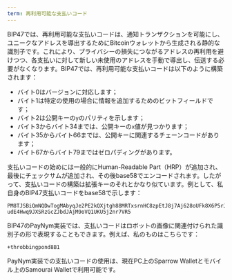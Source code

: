 ```yaml
---
term: 再利用可能な支払いコード
---
```


BIP47では、再利用可能な支払いコードは、通知トランザクションを可能にし、ユニークなアドレスを導出するためにBitcoinウォレットから生成される静的な識別子です。これにより、プライバシーの損失につながるアドレスの再利用を避けつつ、各支払いに対して新しい未使用のアドレスを手動で導出し、伝送する必要がなくなります。BIP47では、再利用可能な支払いコードは以下のように構築されます：
* バイト0はバージョンに対応します；
* バイト1は特定の使用の場合に情報を追加するためのビットフィールドです；
* バイト2は公開キーの`y`のパリティを示します；
* バイト3からバイト34までは、公開キーの`x`値が見つかります；
* バイト35からバイト66までは、公開キーに関連するチェーンコードがあります；
* バイト67からバイト79まではゼロパディングがあります。

支払いコードの始めには一般的にHuman-Readable Part（HRP）が追加され、最後にチェックサムが追加され、その後base58でエンコードされます。したがって、支払いコードの構築は拡張キーのそれとかなり似ています。例として、私自身のBIP47支払いコードをbase58で示します：

```text
PM8TJSBiQmNQDwTogMAbyqJe2PE2kQXjtgh88MRTxsrnHC8zpEtJ8j7Aj628oUFk8X6P5rJ7P5qD
udE4Hwq9JXSRzGcZJbdJAjM9oVQ1UKU5j2nr7VR5
```

BIP47のPayNym実装では、支払いコードはロボットの画像に関連付けられた識別子の形で表現することもできます。例えば、私のものはこちらです：

```text
+throbbingpond8B1
```

PayNym実装での支払いコードの使用は、現在PC上のSparrow Walletとモバイル上のSamourai Walletで利用可能です。